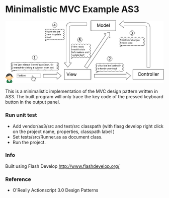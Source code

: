 Minimalistic MVC Example AS3
============================

![minimalistic-mvc-example-as3](bin/img/flowchart.png)

This is a minimalistic implementation of the MVC design pattern written in AS3.
The built program will only trace the key code of the pressed keyboard button in the output panel. 


### Run unit test

- Add vendor/as3/src and test/src classpath (with flasg develop right click on the project name, properties, classpath label )
- Set tests/src/Runner.as as document class. 
- Run the project.

### Info

Built using Flash Develop http://www.flashdevelop.org/
	
### Reference

- O'Really Actionscript 3.0 Design Patterns

